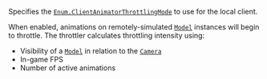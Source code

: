 Specifies the [`Enum.ClientAnimatorThrottlingMode`](https://create.roblox.com/docs/reference/engine/enums/ClientAnimatorThrottlingMode) to use for the local
client.

When enabled, animations on remotely-simulated [`Model`](https://create.roblox.com/docs/reference/engine/classes/Model) instances
will begin to throttle. The throttler calculates throttling intensity
using:

- Visibility of a [`Model`](https://create.roblox.com/docs/reference/engine/classes/Model) in relation to the [`Camera`](https://create.roblox.com/docs/reference/engine/classes/Camera)
- In-game FPS
- Number of active animations